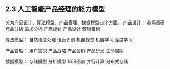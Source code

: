 ## 2.3 人工智能产品经理的能力模型

分为产品设计、算法模型、产品管理、数据模型四个方面。
产品设计：
市场调研
竞品分析
需求分析
产品规划
产品设计
营销策划

算法模型：
自然语言处理
语音识别
机器视觉
机器学习
深度学习

产品管理：
用户需求
产品战略
产品营销
产品研发
生命周期

数据模型：
存储模型
分析模型
知识图谱
并行计算
分布式存储


